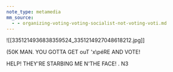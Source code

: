 ```yaml
---
note_type: metamedia
mm_source:
  - - organizing-voting-voting-socialist-not-voting-voti.md
---
```


![[3351214936838359524_3351214927048618212.jpg]]

(50K MAN. YOU GOTTA GET
ouT 'x\péRE AND VOTE!

HELP! THEY'RE STARBING
ME N'THE FACE! .
N3

